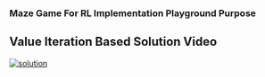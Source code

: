 ### Maze Game For RL Implementation Playground Purpose


## Value Iteration Based Solution Video
[![solution](https://img.youtube.com/vi/EEC2kuumuaU/0.jpg)](https://www.youtube.com/watch?v=EEC2kuumuaU)
